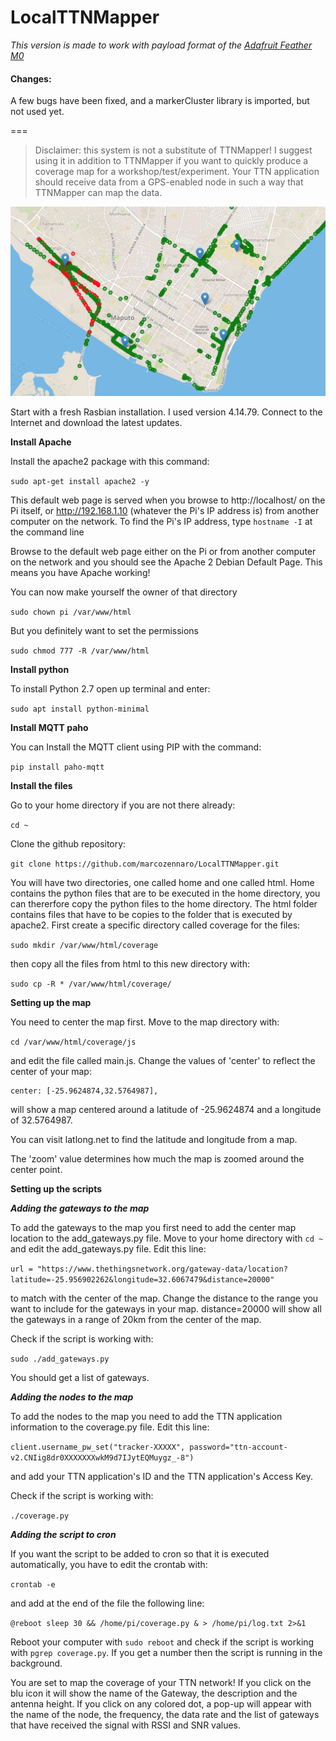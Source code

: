 LocalTTNMapper
===
_This version is made to work with payload format of the [Adafruit Feather M0](https://github.com/NielsOerbaek/FeatherTTNMapper)_

#### Changes:
A few bugs have been fixed, and a markerCluster library is imported, but not used yet.

===
> Disclaimer: this system is not a substitute of TTNMapper! I suggest using it in addition to TTNMapper if you want to quickly produce a coverage map for a workshop/test/experiment.
> Your TTN application should receive data from a GPS-enabled node in such a way that TTNMapper can map the data. 

![Example Map](map.png)

Start with a fresh Rasbian installation. I used version 4.14.79. Connect to the Internet and download the latest updates.

**Install Apache**

Install the apache2 package with this command:

`sudo apt-get install apache2 -y`

This default web page is served when you browse to http://localhost/ on the Pi itself, or http://192.168.1.10 (whatever the Pi's IP address is) from another computer on the network. To find the Pi's IP address, type `hostname -I` at the command line

Browse to the default web page either on the Pi or from another computer on the network and you should see the Apache 2 Debian Default Page. This means you have Apache working!

You can now make yourself the owner of that directory

`sudo chown pi /var/www/html`

But you definitely want to set the permissions

`sudo chmod 777 -R /var/www/html`

**Install python**

To install Python 2.7  open up terminal and enter:

`sudo apt install python-minimal`

**Install MQTT paho**

You can Install the MQTT client using PIP with the command:

`pip install paho-mqtt`

**Install the files**

Go to your home directory if you are not there already:

`cd ~`

Clone the github repository:

`git clone https://github.com/marcozennaro/LocalTTNMapper.git` 

You will have two directories, one called home and one called html. Home contains the python files that are to be executed in the home directory, you can thererfore copy the python files to the home directory. The html folder contains files that have to be copies to the folder that is executed by apache2. First create a specific directory called coverage for the files:

`sudo mkdir /var/www/html/coverage`

then copy all the files from html to this new directory with:

`sudo cp -R * /var/www/html/coverage/`

**Setting up the map**

You need to center the map first. Move to the map directory with:

`cd /var/www/html/coverage/js`

and edit the file called main.js. Change the values of 'center' to reflect the center of your map:

    center: [-25.9624874,32.5764987],

will show a map centered around a latitude of -25.9624874 and a longitude of 32.5764987.

You can visit latlong.net to find the latitude and longitude from a map.

The 'zoom' value determines how much the map is zoomed around the center point.

**Setting up the scripts**

***Adding the gateways to the map***

To add the gateways to the map you first need to add the center map location to the add_gateways.py file. Move to your home directory with `cd ~` and edit the add_gateways.py file. Edit this line:

`url = "https://www.thethingsnetwork.org/gateway-data/location?latitude=-25.956902262&longitude=32.6067479&distance=20000"`

to match with the center of the map. Change the distance to the range you want to include for the gateways in your map. distance=20000 will show all the gateways in a range of 20km from the center of the map.

Check if the script is working with:

`sudo ./add_gateways.py`

You should get a list of gateways.

***Adding the nodes to the map***

To add the nodes to the map you need to add the TTN application information to the coverage.py file. Edit this line:

`client.username_pw_set("tracker-XXXXX", password="ttn-account-v2.CNIig8dr0XXXXXXXwkM9d7IJytEQMuygz_-8")`

and add your TTN application's ID and the TTN application's Access Key.

Check if the script is working with:

`./coverage.py`

***Adding the script to cron***

If you want the script to be added to cron so that it is executed automatically, you have to edit the crontab with:

`crontab -e`

and add at the end of the file the following line:

`@reboot sleep 30 && /home/pi/coverage.py & > /home/pi/log.txt 2>&1`

Reboot your computer with `sudo reboot` and check if the script is working with `pgrep coverage.py`. If you get a number then the script is running in the background. 

You are set to map the coverage of your TTN network! If you click on the blu icon it will show the name of the Gateway, the description and the antenna height. If you click on any colored dot, a pop-up will appear with the name of the node, the frequency, the data rate and the list of gateways that have received the signal with RSSI and SNR values.



